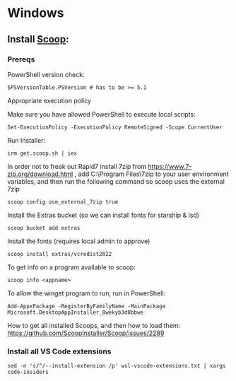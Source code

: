 # Windows

## Install [Scoop](https://github.com/ScoopInstaller/Scoop/wiki/Quick-Start):

### Prereqs
PowerShell version check:
```
$PSVersionTable.PSVersion # has to be >= 5.1
```

Appropriate execution policy

Make sure you have allowed PowerShell to execute local scripts:
```
Set-ExecutionPolicy -ExecutionPolicy RemoteSigned -Scope CurrentUser
```

Run Installer:
```
irm get.scoop.sh | iex
```

In order not to freak out Rapid7 install 7zip from https://www.7-zip.org/download.html , add C:\Program Files\7zip to your user environment variables, and then run the following command so scoop uses the external 7zip
```
scoop config use_external_7zip true
```

Install the Extras bucket (so we can install fonts for starship & lsd)
```
scoop bucket add extras
```

Install the fonts (requires local admin to approve)
```
scoop install extras/vcredist2022
```


To get info on a program available to scoop:
```
scoop info <appname>
```

To allow the winget program to run, run in PowerShell:
```
Add-AppxPackage -RegisterByFamilyName -MainPackage Microsoft.DesktopAppInstaller_8wekyb3d8bbwe
```


How to get all installed Scoops, and then how to load them:
https://github.com/ScoopInstaller/Scoop/issues/2289

### Install all VS Code extensions
```
sed -n 's/^/--install-extension /p' wsl-vscode-extensions.txt | xargs code-insiders
```

